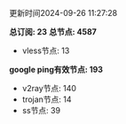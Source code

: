 更新时间2024-09-26 11:27:28

**总订阅: 23**
**总节点: 4587**
- vless节点: 13

**google ping有效节点: 193**
- v2ray节点: 140
- trojan节点: 14
- ss节点: 39
